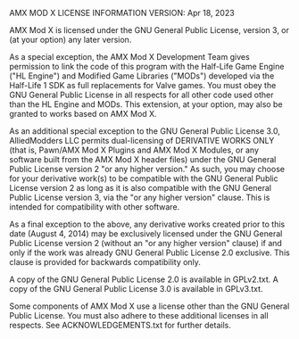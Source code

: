 AMX MOD X LICENSE INFORMATION
VERSION: Apr 18, 2023

AMX Mod X is licensed under the GNU General Public License, version 3, or (at
your option) any later version.

As a special exception, the AMX Mod X Development Team gives permission to link
the code of this program with the Half-Life Game Engine ("HL Engine") and
Modified Game Libraries ("MODs") developed via the Half-Life 1 SDK as full
replacements for Valve games. You must obey the GNU General Public License in
all respects for all other code used other than the HL Engine and MODs. This
extension, at your option, may also be granted to works based on AMX Mod X.

As an additional special exception to the GNU General Public License 3.0,
AlliedModders LLC permits dual-licensing of DERIVATIVE WORKS ONLY (that is,
Pawn/AMX Mod X Plugins and AMX Mod X Modules, or any software built from the AMX
Mod X header files) under the GNU General Public License version 2 "or any
higher version." As such, you may choose for your derivative work(s) to be
compatible with the GNU General Public License version 2 as long as it is also
compatible with the GNU General Public License version 3, via the "or any higher
version" clause. This is intended for compatibility with other software.

As a final exception to the above, any derivative works created prior to this
date (August 4, 2014) may be exclusively licensed under the GNU General Public
License version 2 (without an "or any higher version" clause) if and only if the
work was already GNU General Public License 2.0 exclusive. This clause is
provided for backwards compatibility only.

A copy of the GNU General Public License 2.0 is available in GPLv2.txt.
A copy of the GNU General Public License 3.0 is available in GPLv3.txt.

Some components of AMX Mod X use a license other than the GNU General Public
License. You must also adhere to these additional licenses in all respects. See
ACKNOWLEDGEMENTS.txt for further details.

